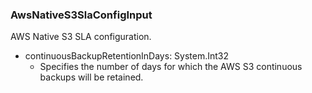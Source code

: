 ### AwsNativeS3SlaConfigInput
AWS Native S3 SLA configuration.

- continuousBackupRetentionInDays: System.Int32
  - Specifies the number of days for which the AWS S3 continuous backups will be retained. 
